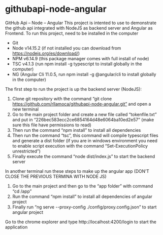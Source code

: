 # githubapi-node-angular
GitHub Api – Node – Angular
This project is intented to use to demonstrate the github api integrated with NodeJS as backend server and Angular as Frontend. 
To run this project, need to be installed in the computer
-	Git
-	Node v14.15.2 (if not installed you can download from https://nodejs.org/es/download/)
-	NPM v6.14.9  (this package manager comes with full install of node)
-	TSC v4.1.3 (run npm install -g typescript to install globally in the computer)
-	NG (Angular Cli 11.0.5, run npm install -g @angular/cli to install globally in the computer)   

The first step to run the project is up the backend server (NodeJS):
1.	Clone git repository with the command “git clone https://github.com/rllamoca/githubapi-node-angular.git” and open a new terminal
2.	Go to the main project folder and create a new file called “tokenfile.txt” and put in “226bec583ecc2ce6854164d48e6064ba10ed2e57” (make sure this file have permissions to read)
3.	Then run the command “npm install” to install all dependencies
4.	Then run the command “tsc”, this command will compile typescript files and generate a dist folder (if you are in windows environment you need to enable script execution with the command “Set-ExecutionPolicy unrestricted”)
5.	Finally execute the command “node dist/index.js” to start the backend server

In another terminal run these steps to make up the angular app (DON’T CLOSE THE PREVIOUS TERMINA WITH NODE JS)
1.	Go to the main project and then go to the “app folder” with command “cd /app”
2.	Run the command “npm install” to install all dependencies of angular project
3.	Finally run “ng serve --proxy-config ./config/proxy.config.json” to start angular project

Go to the chrome explorer and type http://localhost:4200/login to start the application

